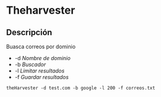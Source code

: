# Theharvester

## Descripción
Buasca correos por dominio

- -d *Nombre de dominio* 
- -b *Buscador*
- -l *Limitar resultados*
- -f *Guardar resultados*

```
theHarvester -d test.com -b google -l 200 -f correos.txt
```



